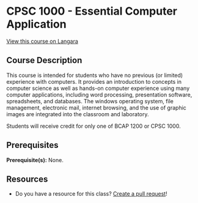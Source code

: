 # CPSC 1000 - Essential Computer Application

[View this course on Langara](https://langara.ca/programs-and-courses/courses/CPSC/1000.html)

## Course Description

This course is intended for students who have no previous (or limited) experience with computers. It provides an introduction to concepts in computer science as well as hands-on computer experience using many computer applications, including word processing, presentation software, spreadsheets, and databases. The windows operating system, file management, electronic mail, internet browsing, and the use of graphic images are integrated into the classroom and laboratory.

Students will receive credit for only one of BCAP 1200 or CPSC 1000.

## Prerequisites

**Prerequisite(s):** None.

## Resources

- Do you have a resource for this class? [Create a pull request](https://github.com/langaracs/course-resources/compare)!
